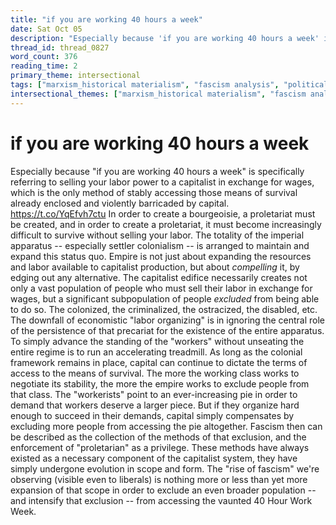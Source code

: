 ```yaml
---
title: "if you are working 40 hours a week"
date: Sat Oct 05
description: "Especially because 'if you are working 40 hours a week' is specifically referring to selling your labor power to a capitalist in exchange for wages, which is..."
thread_id: thread_0827
word_count: 376
reading_time: 2
primary_theme: intersectional
tags: ["marxism_historical materialism", "fascism analysis", "political economy", "imperialism_colonialism", "organizational theory"]
intersectional_themes: ["marxism_historical materialism", "fascism analysis", "political economy", "imperialism_colonialism", "organizational theory"]
---
```


# if you are working 40 hours a week

Especially because "if you are working 40 hours a week" is specifically referring to selling your labor power to a capitalist in exchange for wages, which is the only method of stably accessing those means of survival already enclosed and violently barricaded by capital. https://t.co/YqEfvh7ctu In order to create a bourgeoisie, a proletariat must be created, and in order to create a proletariat, it must become increasingly difficult to survive without selling your labor. The totality of the imperial apparatus -- especially settler colonialism -- is arranged to maintain and expand this status quo. Empire is not just about expanding the resources and labor available to capitalist production, but about *compelling* it, by edging out any alternative. The capitalist edifice necessarily creates not only a vast population of people who must sell their labor in exchange for wages, but a significant subpopulation of people *excluded* from being able to do so. The colonized, the criminalized, the ostracized, the disabled, etc. The downfall of economistic "labor organizing" is in ignoring the central role of the persistence of that precariat for the existence of the entire apparatus. To simply advance the standing of the "workers" without unseating the entire regime is to run an accelerating treadmill. As long as the colonial framework remains in place, capital can continue to dictate the terms of access to the means of survival. The more the working class works to negotiate its stability, the more the empire works to exclude people from that class. The "workerists" point to an ever-increasing pie in order to demand that workers deserve a larger piece. But if they organize hard enough to succeed in their demands, capital simply compensates by excluding more people from accessing the pie altogether. Fascism then can be described as the collection of the methods of that exclusion, and the enforcement of "proletarian" as a privilege. These methods have always existed as a necessary component of the capitalist system, they have simply undergone evolution in scope and form. The "rise of fascism" we're observing (visible even to liberals) is nothing more or less than yet more expansion of that scope in order to exclude an even broader population -- and intensify that exclusion -- from accessing the vaunted 40 Hour Work Week.